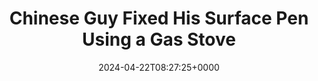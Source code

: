 ---
title: "Chinese Guy Fixed His Surface Pen Using a Gas Stove"
description: "Many Surface Pen users have encountered issues with the pen tip malfunctioning. A genius Chinese guy fixed it using a gas stove. Amazing! You must have a try."
image: "images/post/2024/05/image-57.png"
date: "2024-04-22T08:27:25+0000"
categories: ["Fixes"]
tags: ["stylus", "Surface"]
type: "regular" # available types: [featured/regular]
draft: false
sitemapExclude: false
---